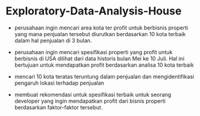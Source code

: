 
# Exploratory-Data-Analysis-House

- perusahaan ingin mencari area kota ter profit untuk berbisnis properti yang mana penjualan tersebut diurutkan berdasarkan 10 kota terbaik dalam hal penjualan di 3 bulan.

- perusahaan ingin mencari spesifikasi properti yang profit untuk berbisnis di USA dilihat dari data historis bulan Mei ke 10 Juli. Hal ini bertujuan untuk mendapatkan profit berdasarkan analisa 10 kota terbaik

- mencari 10 kota teratas teruntung dalam penjualan dan mengidentifikasi pengaruh lokasi terhadap penjualan

- membuat rekomendasi untuk spesifikasi terbaik untuk seorang developer yang ingin mendapatkan profit dari bisnis properti berdasarkan faktor-faktor tersebut.
